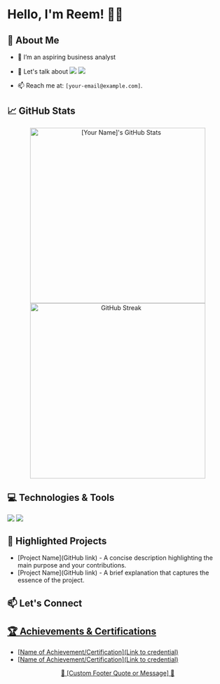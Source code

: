 # Hello, I'm Reem! 👨‍💻

## 🚀 About Me
- 🔭 I’m an aspiring business analyst 
- 💬 Let's talk about ![](https://img.shields.io/badge/Code-SQL-informational?style=for-the-badge&logo=mysql&logoColor=white&color=4479A1)
![](https://img.shields.io/badge/Code-Python-informational?style=for-the-badge&logo=python&logoColor=white&color=3776AB)


- 📫 Reach me at: `[your-email@example.com]`.


## 📈 GitHub Stats
<p align="center">
  <img src="https://github-readme-stats.vercel.app/api?username=yourusername&count_private=true&show_icons=true&theme=radical" alt="[Your Name]'s GitHub Stats" width="400"/>
  
  <img src="https://github-readme-streak-stats.herokuapp.com/?user=yourusername&theme=dark" alt="GitHub Streak" width="400"/>
</p>

## 💻 Technologies & Tools
<!-- Customize badges to match your skills -->
![](https://img.shields.io/badge/Code-Python-informational?style=for-the-badge&logo=python&logoColor=white&color=2bbc8a)
![](https://img.shields.io/badge/Code-JavaScript-informational?style=for-the-badge&logo=javascript&logoColor=white&color=2bbc8a)
<!-- ... Other badges ... -->

## 🌟 Highlighted Projects
<!-- Replace with your own projects -->
- [Project Name](GitHub link) - A concise description highlighting the main purpose and your contributions.
- [Project Name](GitHub link) - A brief explanation that captures the essence of the project.

## 📫 Let's Connect
<p align="center">
  <a href="Your LinkedIn URL"(https://www.linkedin.com/in/reem-a-a2914392/)
</p>

## 🏆 Achievements & Certifications
<!-- Add any achievements or certifications you have, like below -->
- [Name of Achievement/Certification](Link to credential)
- [Name of Achievement/Certification](Link to credential)

<!-- Add a footer with a custom message or quote -->
<footer align='center'>🌟 [Custom Footer Quote or Message] 🌟</footer>
